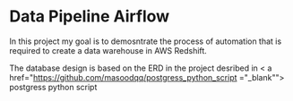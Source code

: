 # Data Pipeline Airflow

In this project my goal is to demosntrate the process of automation that is required to create a data warehouse in AWS Redshift.

The database design is based on the ERD in the project desribed in < a href="https://github.com/masoodqq/postgress_python_script ="\_blank""> postgress python script</a>




